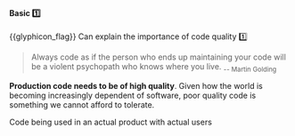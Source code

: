 <div id="title">

#### Basic :one:

</div>

<span id="prereqs"></span>

<span id="outcomes">{{glyphicon_flag}} Can explain the importance of code quality :one:</span>

<div id="body">

> Always code as if the person who ends up maintaining your code will be a violent psychopath who knows where you live. <sub>-- Martin Golding</sub>

**<trigger for="pop:production-code">Production code</trigger> needs to be of high quality**. Given how the world is becoming increasingly dependent of software, poor quality code is something we cannot afford to tolerate.

<popover id="pop:production-code" title="{{glyphicon_eye_open}} Production Code" placement="top">
  <div slot="content">
    Code being used in an actual product with actual users
  </div>
</popover>

</div>

<div id="extras">
</div>